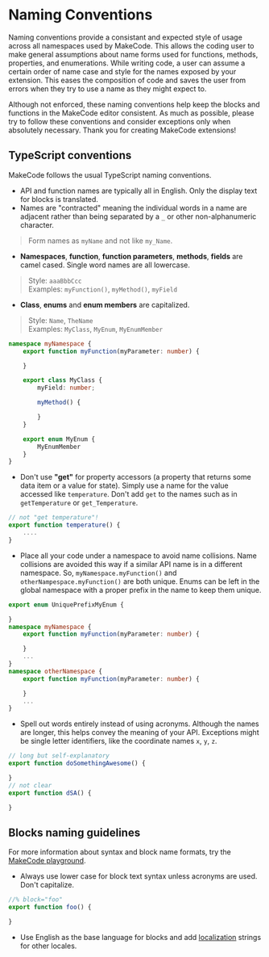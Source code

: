 # Naming Conventions

Naming conventions provide a consistant and expected style of usage across all namespaces used by MakeCode. This allows the coding user to make general assumptions about name forms used for functions, methods, properties, and enumerations. While writing code, a user can assume a certain order of name case and style for the names exposed by your extension. This eases the composition of code and saves the user from errors when they try to use a name as they might expect to.

Although not enforced, these naming conventions help keep the blocks and functions in the MakeCode editor consistent. 
As much as possible, please try to follow these conventions and consider exceptions only when absolutely necessary. Thank you for creating MakeCode extensions!

## TypeScript conventions

MakeCode follows the usual TypeScript naming conventions.

* API and function names are typically all in English. Only the display text for blocks is translated.
* Names are "contracted" meaning the individual words in a name are adjacent rather than being separated by a `_` or other non-alphanumeric character.
> Form names as ``myName`` and not like ``my_Name``.
* **Namespaces**, **function**, **function parameters**, **methods**, **fields** are camel cased. Single word names are all lowercase.
> Style: ``aaaBbbCcc``<br/>
Examples: ``myFunction()``, ``myMethod()``, ``myField``
* **Class**, **enums** and **enum members** are capitalized.
> Style: ``Name``, ``TheName``<br/>
Examples: ``MyClass``, ``MyEnum``, ``MyEnumMember``

```typescript
namespace myNamespace {
    export function myFunction(myParameter: number) {

    }

    export class MyClass {
        myField: number;

        myMethod() {

        }
    }

    export enum MyEnum {
        MyEnumMember
    }
}
```

* Don't use **"get"** for property accessors (a property that returns some data item or a value for state). Simply use a name for the value accessed like ``temperature``. Don't add ``get`` to the names such as in ``getTemperature`` or ``get_Temperature``.

```typescript
// not "get temperature"!
export function temperature() {
    ....
}
```

* Place all your code under a namespace to avoid name collisions. Name collisions are avoided this way if a similar API name is in a different namespace. So, ``myNamespace.myFunction()`` and ``otherNampespace.myFunction()`` are both unique. Enums can be left in the global namespace with a proper prefix in the name to keep them unique.

```typescript
export enum UniquePrefixMyEnum {

}
namespace myNamespace {
    export function myFunction(myParameter: number) {

    }
    ...
}
namespace otherNamespace {
    export function myFunction(myParameter: number) {

    }
    ...
}
```

* Spell out words entirely instead of using acronyms. Although the names are longer, this helps convey the meaning of your API. Exceptions might be single letter identifiers, like the coordinate names `x`, `y`, `z`.

```typescript
// long but self-explanatory
export function doSomethingAwesome() {

}
// not clear
export function dSA() {

}
```

## Blocks naming guidelines

For more information about syntax and block name formats, try the [MakeCode playground](https://makecode.com/playground).

* Always use lower case for block text syntax unless acronyms are used. Don't capitalize.

```typescript
//% block="foo"
export function foo() {

}
```

* Use English as the base language for blocks and add [localization](/extensions/localization) strings for other locales.
